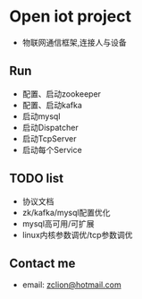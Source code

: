 # Open iot project
- 物联网通信框架,连接人与设备

## Run
- 配置、启动zookeeper
- 配置、启动kafka
- 启动mysql
- 启动Dispatcher
- 启动TcpServer
- 启动每个Service

## TODO list
- 协议文档
- zk/kafka/mysql配置优化
- mysql高可用/可扩展
- linux内核参数调优/tcp参数调优

## Contact me
- email: zclion@hotmail.com



